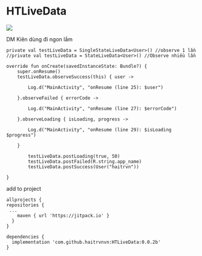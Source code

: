 # HTLiveData

[![](https://jitpack.io/v/haitrvnvn/HTLiveData.svg)](https://jitpack.io/#haitrvnvn/HTLiveData)

DM Kiên dùng đi ngon lắm

```Sample
private val testLiveData = SingleStateLiveData<User>() //observe 1 lần
//private val testLiveData = StateLiveData<User>() //Observe nhiều lần
```

```
override fun onCreate(savedInstanceState: Bundle?) {
    super.onResume()
    testLiveData.observeSuccess(this) { user ->
    
        Log.d("MainActivity", "onResume (line 25): $user")
        
    }.observeFailed { errorCode ->
    
        Log.d("MainActivity", "onResume (line 27): $errorCode")
        
    }.observeLoading { isLoading, progress ->
    
        Log.d("MainActivity", "onResume (line 29): $isLoading $progress")
        
    }
    
        testLiveData.postLoading(true, 50)
        testLiveData.postFailed(R.string.app_name)
        testLiveData.postSuccess(User("haitrvn"))
  
} 
```        


add to project
```
allprojects {
repositories {
 ...
    maven { url 'https://jitpack.io' }
  }
}
```

```
dependencies {
  implementation 'com.github.haitrvnvn:HTLiveData:0.0.2b'
}
```  

